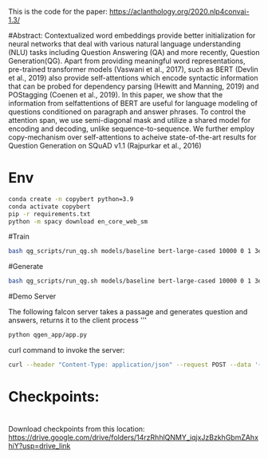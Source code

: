 

This is the code for the paper: 
https://aclanthology.org/2020.nlp4convai-1.3/

#Abstract:
Contextualized word embeddings provide better initialization for neural networks that deal with various natural language understanding (NLU) tasks including Question Answering (QA) and more recently, Question Generation(QG). Apart from providing meaningful word representations, pre-trained transformer models (Vaswani et al., 2017), such as BERT (Devlin et al., 2019) also provide self-attentions which encode syntactic information that can be probed for dependency parsing (Hewitt and Manning, 2019) and POStagging (Coenen et al., 2019). In this paper, we show that the information from selfattentions of BERT are useful for language modeling of questions conditioned on paragraph and answer phrases. To control the attention span, we use semi-diagonal mask and utilize a shared model for encoding and decoding, unlike sequence-to-sequence. We further employ copy-mechanism over self-attentions to acheive state-of-the-art results for Question Generation on SQuAD v1.1 (Rajpurkar et al., 2016)


# Env 
```sh
conda create -n copybert python=3.9
conda activate copybert
pip -r requirements.txt
python -m spacy download en_core_web_sm
```



#Train
```sh
bash qg_scripts/run_qg.sh models/baseline bert-large-cased 10000 0 1 3e-5 -e --train_file data/squad_unilm/squad.unilm.train.json --do_train --predict_file ./data/squad_unilm/squad.unilm.test.json
```

#Generate
```sh
bash qg_scripts/run_qg.sh models/baseline bert-large-cased 10000 0 1 3e-5 -e --train_file data/squad_unilm/squad.unilm.train.json --do_predict --predict_file ./data/squad_unilm/squad.unilm.test.json
```


#Demo Server  

The following falcon server takes a passage and generates question and answers, returns it to the client process '''

```sh
python qgen_app/app.py
```

curl command to invoke the server:
```sh
curl --header "Content-Type: application/json" --request POST --data '{"text": "Cars came into global use during the 20th century, and developed economies depend on them. The year 1886 is regarded as the birth year of the modern car when German inventor Karl Benz patented his Benz Patent-Motorwagen. Cars became widely available in the early 20th century. One of the first cars accessible to the masses was the 1908 Model T, an American car manufactured by the Ford Motor Company. Cars were rapidly adopted in the US, where they replaced animal-drawn carriages and carts, but took much longer to be accepted in Western Europe and other parts of the world."}' http://localhost:1223/qgennphr
```

# Checkpoints:
#
Download checkpoints from this location: https://drive.google.com/drive/folders/14rzRhhlQNMY_iqjxJzBzkhGbmZAhxhiY?usp=drive_link
